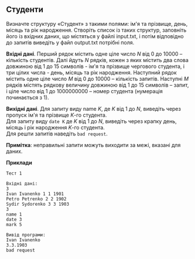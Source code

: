 ## Студенти
Визначте структуру «Студент» з такими полями: ім'я та прізвище, день, місяць та рік народження. 
Створіть список із таких структур, заповніть його із вхідних даних, що містяться у файлі 
input.txt, і потім відповідно до запитів виведіть у файл output.txt потрібні поля. 

**Вхідні дані**. Перший рядок містить одне ціле число $N$ від 0 до 10000 – кількість студентів. 
Далі йдуть $N$ рядків, кожен з яких містить два слова довжиною від 1 до 15 символів - ім'я та 
прізвище чергового студента, і три цілих числа - день, місяць та рік народження.
Наступний рядок містить одне ціле число $M$ від 0 до 10000 – кількість запитів. 
Наступні $M$ рядків містять рядкову величину довжиною від 1 до 15 символів – запит, і ціле число 
від 1 до 1000000000 – номер студента (нумерація починається з 1).  

**Вихідні дані**. Для запиту виду name $K$, де $K$ від 1 до $N$, виведіть через пропуск ім'я та 
прізвище $K$-го студента.  
Для запиту виду `date K` де $K$ від 1 до $N$, виведіть через крапку день, місяць і рік 
народження $K$-го студента.  
Для решти запитів наведіть `bad request`.

**Примітка**: неправильні запити можуть виходити за межі, вказані для даних.  

**Приклади**  
```
Тест 1

Вхідні дані:
3
Ivan Ivanenko 1 1 1901
Petro Petrenko 2 2 1902
Sydir Sydorenko 3 3 1903
3
name 1
date 3
mark 5

Вивід програми:
Ivan Ivanenko
3.3.1903
bad request
```
